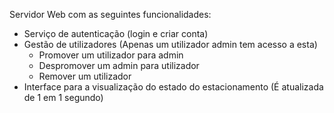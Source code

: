 Servidor Web com as seguintes funcionalidades:
- Serviço de autenticação (login e criar conta)
- Gestão de utilizadores (Apenas um utilizador admin tem acesso a esta)
  - Promover um utilizador para admin
  - Despromover um admin para utilizador
  - Remover um utilizador
- Interface para a visualização do estado do estacionamento (É atualizada de 1 em 1 segundo)
